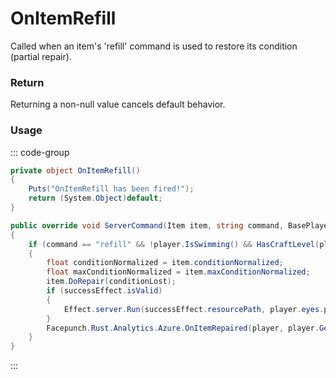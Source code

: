 <Badge type="danger" text="Carbon Compatible"/><Badge type="warning" text="Oxide Compatible"/>
# OnItemRefill
Called when an item's 'refill' command is used to restore its condition (partial repair).
### Return
Returning a non-null value cancels default behavior.

### Usage
::: code-group
```csharp [Example]
private object OnItemRefill()
{
	Puts("OnItemRefill has been fired!");
	return (System.Object)default;
}
```
```csharp [Source — Assembly-CSharp @ ItemModRepair]
public override void ServerCommand(Item item, string command, BasePlayer player)
{
	if (command == "refill" && !player.IsSwimming() && HasCraftLevel(player) && !(item.conditionNormalized >= 1f))
	{
		float conditionNormalized = item.conditionNormalized;
		float maxConditionNormalized = item.maxConditionNormalized;
		item.DoRepair(conditionLost);
		if (successEffect.isValid)
		{
			Effect.server.Run(successEffect.resourcePath, player.eyes.position);
		}
		Facepunch.Rust.Analytics.Azure.OnItemRepaired(player, player.GetCachedCraftLevelWorkbench(), item, conditionNormalized, maxConditionNormalized);
	}
}

```
:::
